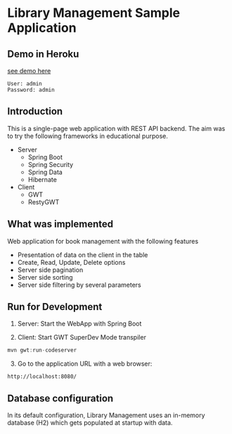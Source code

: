 # Library Management Sample Application
## Demo in Heroku

[see demo here](http://ikoval-library-management.herokuapp.com/)
 
 ```shell
User: admin
Password: admin
```
## Introduction
This is a single-page web application with REST API backend. The aim was to try the following frameworks in educational purpose.

- Server
  - Spring Boot
  - Spring Security
  - Spring Data
  - Hibernate
- Client
  - GWT
  - RestyGWT
  
##  What was implemented
Web application for book management with the following features
  - Presentation of data on the client in the table
  - Create, Read, Update, Delete options
  - Server side pagination
  - Server side sorting
  - Server side filtering by several parameters

## Run for Development
1. Server: Start the WebApp with Spring Boot
   
2. Client: Start GWT SuperDev Mode transpiler
 ```java
mvn gwt:run-codeserver
```
3. Go to the application URL with a web browser:
 ```http
http://localhost:8080/
```
## Database configuration
In its default configuration, Library Management uses an in-memory database (H2) which gets populated at startup with data.
